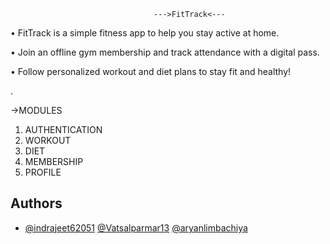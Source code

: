                                     --->FitTrack<---

• FitTrack is a simple fitness app to help you stay
active at home.

• Join an offline gym membership and track
attendance with a digital pass.

• Follow personalized workout and diet plans to
stay fit and healthy!

.

->MODULES

1. AUTHENTICATION
2. WORKOUT
3. DIET
4. MEMBERSHIP
5. PROFILE

## Authors

- [@indrajeet62051](https://github.com/indrajeet62051)
[@Vatsalparmar13](https://github.com/Vatsalparmar13)
[@aryanlimbachiya](https://github.com/aryanlimbachiya)
